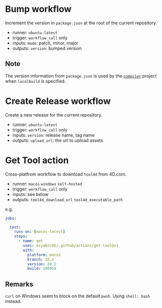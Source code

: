 # Bump workflow

Increment the version in `package.json` at the root of the current repository.

* runner: `ubuntu-latest`
* trigger: `workflow_call` only
* inputs: `mode`: patch, minor, major
* outputs: `version`: bumped version

## Note

The version information from `package.json` is used by the [`compiler`](https://github.com/miyako/4d-class-compiler) project when `localbuild` is specified.
   
# Create Release workflow

Create a new release for the current repository.

* runner: `ubuntu-latest`
* trigger: `workflow_call` only
* inputs: `version`: release name, tag name
* outputs: `upload_url`: the url to upload assets 

# Get Tool action

Cross-platfrom workflow to download `tool4d` from 4D.com.

* runner: `macos` `windows` `self-hosted`
* trigger: `workflow_call` only
* inputs: see below
* outputs: `tool4d_download_url` `tool4d_executable_path`

e.g.

```yml
jobs:

  test:
    runs-on: [macos-latest]
    steps:
      - name: get
        uses: miyako/4D/.github/actions/get-tool@v1
        with:
          platform: macos
          branch: 20.x
          version: 20.2
          build: 100959
```

## Remarks

`curl` on Windows seem to block on the default `pwsh`. Using `shell: bash` instead.
